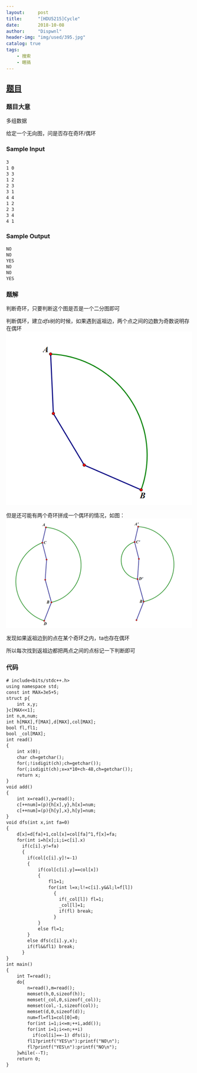 ```yaml
---
layout:     post
title:      "[HDU5215]Cycle"
date:       2018-10-08
author:     "Dispwnl"
header-img: "img/used/395.jpg"
catalog: true
tags:
    - 搜索
    - 瞎搞
---
```

## [题目](https://vjudge.net/problem/HDU-5215)
### 题目大意
多组数据

给定一个无向图，问是否存在奇环/偶环

### Sample Input
```
3
1 0
3 3
1 2
2 3
3 1
4 4
1 2
2 3
3 4
4 1
```
### Sample Output
```
NO
NO
YES
NO
NO
YES
```
### 题解
判断奇环，只要判断这个图是否是一个二分图即可

判断偶环，建立$dfs$树的时候，如果遇到返祖边，两个点之间的边数为奇数说明存在偶环
![](/img/study/cycle1.png)

但是还可能有两个奇环拼成一个偶环的情况，如图：
![](/img/study/cycle2.png)

发现如果返祖边到的点在某个奇环之内，ta也存在偶环

所以每次找到返祖边都把两点之间的点标记一下判断即可

### 代码
```
# include<bits/stdc++.h>
using namespace std;
const int MAX=3e5+5;
struct p{
	int x,y;
}c[MAX<<1];
int n,m,num;
int h[MAX],f[MAX],d[MAX],col[MAX];
bool fl,fl1;
bool _col[MAX];
int read()
{
	int x(0);
	char ch=getchar();
	for(;!isdigit(ch);ch=getchar());
	for(;isdigit(ch);x=x*10+ch-48,ch=getchar());
	return x;
}
void add()
{
	int x=read(),y=read();
	c[++num]=(p){h[x],y},h[x]=num;
	c[++num]=(p){h[y],x},h[y]=num;
}
void dfs(int x,int fa=0)
{
	d[x]=d[fa]+1,col[x]=col[fa]^1,f[x]=fa;
	for(int i=h[x];i;i=c[i].x)
	  if(c[i].y!=fa)
	  {
		if(col[c[i].y]!=-1)
	  	{
	  		if(col[c[i].y]==col[x])
	  		{
	  			fl1=1;
	  			for(int l=x;l!=c[i].y&&l;l=f[l])
	  			  {
	  			  	if(_col[l]) fl=1;
	  			  	_col[l]=1;
	  			  	if(fl) break;
				  }
			}
			else fl=1;
		}
		else dfs(c[i].y,x);
		if(fl&&fl1) break;
	  }
}
int main()
{
	int T=read();
	do{
		n=read(),m=read();
		memset(h,0,sizeof(h));
		memset(_col,0,sizeof(_col));
		memset(col,-1,sizeof(col));
		memset(d,0,sizeof(d));
		num=fl=fl1=col[0]=0;
		for(int i=1;i<=m;++i,add());
		for(int i=1;i<=n;++i)
		  if(col[i]==-1) dfs(i);
		fl1?printf("YES\n"):printf("NO\n");
		fl?printf("YES\n"):printf("NO\n");
	}while(--T);
	return 0;
}
```
